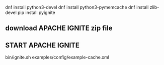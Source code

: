 dnf install python3-devel
dnf install python3-pymemcache
dnf install zlib-devel
pip install pyignite

download APACHE IGNITE zip file
----
START APACHE IGNITE
----
bin/ignite.sh examples/config/example-cache.xml
